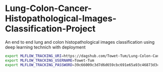 # Lung-Colon-Cancer-Histopathological-Images-Classification-Project
An end to end lung and colon histopathological images classification using deep learning technich with deployment



```bash
export MLFLOW_TRACKING_URI=https://dagshub.com/Towet-Tum/Lung-Colon-Cancer-Histopathological-Images-Classification-Project.mlflow
export MLFLOW_TRACKING_USERNAME=Towet-Tum
export MLFLOW_TRACKING_PASSWORD=39c66009c3d7d6d659cbc691e65a93c46873d3c4
```